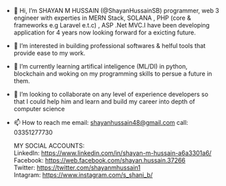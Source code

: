- 👋 Hi, I’m SHAYAN M HUSSAIN (@ShayanHussainSB) programmer, web 3 engineer
  with experties in MERN Stack, SOLANA , PHP (core & frameworks e.g Laravel e.t.c) , ASP .Net MVC.I have been developing 
  application for 4 years now looking forward for a exicting future.
- 👀 I’m interested in building professional softwares & helful tools that provide ease to my work.
- 🌱 I’m currently learning artifical inteligence (ML/Dl) in python, blockchain and woking on my programming skills to persue a future in them.
- 💞️ I’m looking to collaborate on any level of experience developers so that I could help him and learn and build my career into depth of computer science
- 📫 How to reach me email: shayanhussain48@gmail.com call: 03351277730

  MY SOCIAL ACCOUNTS: <br />
  LinkedIn: https://www.linkedin.com/in/shayan-m-hussain-a6a3301a6/ <br />
  Facebook: https://web.facebook.com/shayan.hussain.37266 <br />
  Twitter: https://twitter.com/shayanmhussain1 <br />
  Intagram: https://www.instagram.com/s_shani_b/ <br />
 
<!---
ShayanHussainSB/ShayanHussainSB is a ✨ special ✨ repository because its `README.md` (this file) appears on your GitHub profile.
You can click the Preview link to take a look at your changes.
--->
